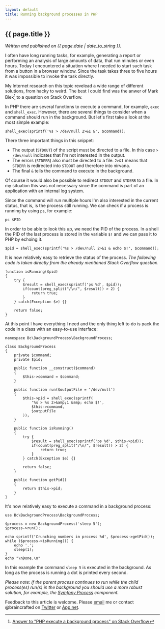 ```yaml
---
layout: default
title: Running background processes in PHP
---
```


<h2>{{ page.title }}</h2>

*Written and published on {{ page.date | date_to_string }}.*

I often have long running tasks, for example, generating a report or performing an analysis of large amounts of data, that run minutes or even hours. Today I encountered a situation where I needed to start such task from a button in a browser window. Since the task takes three to five hours it was impossible to invoke the task directly.

My Internet research on this topic revelead a wide range of different solutions, from hacky to weird. The best I could find was the anwer of Mark Biek[^biek] to a question on Stack Overflow.

In PHP there are several functions to execute a command, for example, `exec` and `shell_exec`. However, there are several things to consider when a command should run in the background. But let's first take a look at the most simple example:

<pre><code class="php">shell_exec(sprintf('%s > /dev/null 2>&amp;1 &amp;', $command));
</code></pre>

There three important things in this snippet:

- The output (`STDOUT`) of the script must be directed to a file. In this case `> /dev/null` indicates that I'm not interested in the output.
- The errors (`STDERR`) also must be directed to a file. `2>&1` means that `STDERR` is redirected into `STDOUT` and therefore into nirvana.
- The final `&` tells the command to execute in the background.

Of course it would also be possible to redirect `STDOUT` and `STDERR` to a file. In my situation this was not necessary since the command is part of an application with an internal log system.

Since the command will run multiple hours I'm also interested in the current status, that is, is the process still running. We can check if a process is running by using `ps`, for example:

<pre><code class="bash">ps $PID</code></pre>

In order to be able to look this up, we need the PID of the process. In a shell the PID of the last process is stored in the variable `$!` and we can pass it to PHP by echoing it.

<pre><code class="php">$pid = shell_exec(sprintf('%s > /dev/null 2>&amp;1 &amp; echo $!', $command));</code></pre>

It is now relatively easy to retrieve the status of the process. *The following code is taken directly from the already mentioned Stack Overflow question.*

    function isRunning($pid)
    {
        try {
            $result = shell_exec(sprintf('ps %d', $pid));
            if(count(preg_split("/\n/", $result)) > 2) {
                return true;
            }
        } catch(Exception $e) {}

        return false;
    }

At this point I have everything I need and the only thing left to do is pack the code in a class with an easy-to-use interface:

    namespace Bc\BackgroundProcess\BackgroundProcess;

    class BackgroundProcess
    {
        private $command;
        private $pid;

        public function __construct($command)
        {
            $this->command = $command;
        }

        public function run($outputFile = '/dev/null')
        {
            $this->pid = shell_exec(sprintf(
                '%s > %s 2>&amp;1 &amp; echo $!',
                $this->command,
                $outputFile
            ));
        }

        public function isRunning()
        {
            try {
                $result = shell_exec(sprintf('ps %d', $this->pid));
                if(count(preg_split("/\n/", $result)) > 2) {
                    return true;
                }
            } catch(Exception $e) {}

            return false;
        }

        public function getPid()
        {
            return $this->pid;
        }
    }

It's now relatively easy to execute a command in a background process:

    use Bc\BackgroundProcess\BackgroundProcess;

    $process = new BackgroundProcess('sleep 5');
    $process->run();

    echo sprintf('Crunching numbers in process %d', $process->getPid());
    while ($process->isRunning()) {
        echo '.';
        sleep(1);
    }
    echo "\nDone.\n"

In this example the command `sleep 5` is executed in the background. As long as the process is running a dot is printed every second.

*Please note: If the parent process continues to run while the child process(es) run(s) in the background you should use a more robust solution, for example, the [Symfony Process](https://github.com/symfony/Process) component.*

Feedback to this article is welcome. Please [email](mailto:florian@eckerstorfer.co) me or contact @braincrafted on [Twitter](http://twitter.com/braincrafted) or [App.net](https://alpha.app.net/braincrafted).

[^biek]: [Answer to "PHP execute a background process" on Stack Overflow](http://stackoverflow.com/a/45966/776654)
